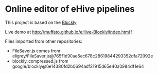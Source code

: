 
# Online editor of eHive pipelines

This project is based on the [Blockly](https://developers.google.com/blockly/)

Live demo at http://muffato.github.io/eHive-Blockly/index.html !!

Files imported from other repositories:
* FileSaver.js comes from eligrey/FileSaver.js@765f1d90ae5ec678c28619844293352dfa72092e
* blockly\_compressed.js from google/blockly@6e14380fd2b0694adf21915d65e40a0984df1e64

